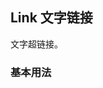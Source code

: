 <div class="demo-header">
<p class="overviewicon">
  <span class="wapi-form-button"/>
</p>

## Link 文字链接

<nova-uxlink widget-name="Button"></nova-uxlink>

文字超链接。
</div>

### 基本用法

<nova-demo-view link="link/basic-usage"></nova-demo-view>

<br>

<nova-attributes link="link"></nova-attributes>
